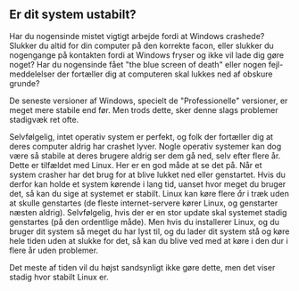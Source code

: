 <?php require("../../entete.php"); ?> <?php require("../../base.php"); ?> <?php require("../../fonctions.php"); ?>

<div id="corps">

<h2>Er dit system ustabilt?</h2>

<p>Har du nogensinde mistet vigtigt arbejde fordi at Windows crashede? Slukker du altid for din computer på den korrekte facon, eller slukker du nogengange på kontakten fordi at Windows fryser og ikke vil lade dig gøre noget? Har du nogensinde fået "the blue screen of death" eller nogen fejl-meddelelser der fortæller dig at computeren skal lukkes ned af obskure grunde? </p>

<p>De seneste versioner af Windows, specielt de "Professionelle" versioner, er meget mere stabile end før. Men trods dette, sker denne slags problemer stadigvæk ret ofte.</p>

<p>Selvfølgelig, intet operativ system er perfekt, og folk der fortæller dig at deres computer aldrig har crashet lyver. Nogle operativ systemer kan dog være så stabile at deres brugere aldrig ser dem gå ned, selv efter flere år. Dette er tilfældet med Linux. Her er en god måde at se det på. Når et system crasher har det brug for at blive lukket ned eller genstartet. Hvis du derfor kan holde et system kørende i lang tid, uanset hvor meget du bruger det, så kan du sige at systemet er stabilt. Linux kan køre flere <i>år</i> i træk uden at skulle genstartes (de fleste internet-servere kører Linux, og genstarter næsten aldrig). Selvfølgelig, hvis der er en stor update skal systemet stadig genstartes (på den ordentlige måde). Men hvis du installerer Linux, og du bruger dit system så meget du har lyst til, og du lader dit system stå og køre hele tiden uden at slukke for det, så kan du blive ved med at køre i den dur i flere år uden problemer.</p>

<p>Det meste af tiden vil du højst sandsynligt ikke gøre dette, men det viser stadig hvor stabilt Linux er.</p>

</div>
</body>
</html>
